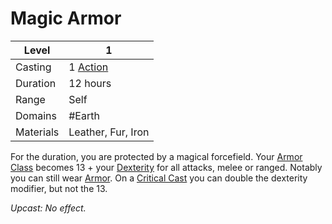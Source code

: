 # Magic Armor

| Level     | 1                                                  |
| --------- | -------------------------------------------------- |
| Casting   | 1 [Action](../../../../Game%20Procedures/Action.md) |
| Duration  | 12 hours                                           |
| Range     | Self                                               |
| Domains   | #Earth                                             |
| Materials | Leather, Fur, Iron                                 |

For the duration, you are protected by a magical forcefield. Your [Armor Class](../../../../Player%20Characters/Derived%20Statistics/Armor%20Class.md) becomes 13 + your [Dexterity](../../../../Player%20Characters/Chosen%20Statistics/Dexterity.md) for all attacks, melee or ranged. Notably you can still wear [Armor](../../../../Items/Basic%20Equipment/Armor.md). On a [Critical Cast](../../../../Dice%20Rolls/Critical%20Cast.md) you can double the dexterity modifier, but not the 13.

*Upcast: No effect.*
